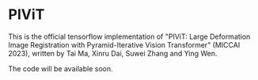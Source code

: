 # PIViT
This is the official tensorflow implementation of "PIViT: Large Deformation Image Registration with Pyramid-Iterative Vision Transformer" (MICCAI 2023), written by Tai Ma, Xinru Dai, Suwei Zhang and Ying Wen.

The code will be available soon.
